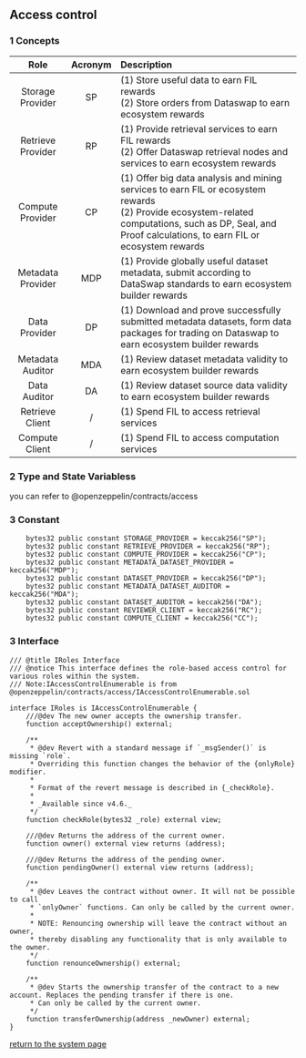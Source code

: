 ## Access control

### 1 Concepts
| Role | Acronym | Description |
|:--:|:--:|:--|
| Storage Provider | SP | (1) Store useful data to earn FIL rewards<br>(2) Store orders from Dataswap to earn ecosystem rewards |
| Retrieve Provider | RP | (1) Provide retrieval services to earn FIL rewards<br>(2) Offer Dataswap retrieval nodes and services to earn ecosystem rewards |
| Compute Provider | CP | (1) Offer big data analysis and mining services to earn FIL or ecosystem rewards<br>(2) Provide ecosystem-related computations, such as DP, Seal, and Proof calculations, to earn FIL or ecosystem rewards |
| Metadata Provider | MDP | (1) Provide globally useful dataset metadata, submit according to DataSwap standards to earn ecosystem builder rewards |
| Data Provider | DP | (1) Download and prove successfully submitted metadata datasets, form data packages for trading on Dataswap to earn ecosystem builder rewards |
| Metadata Auditor | MDA | (1) Review dataset metadata validity to earn ecosystem builder rewards |
| Data Auditor | DA | (1) Review dataset source data validity to earn ecosystem builder rewards |
| Retrieve Client | / | (1) Spend FIL to access retrieval services |
| Compute Client | / | (1) Spend FIL to access computation services |

### 2 Type and State Variabless
you can refer to @openzeppelin/contracts/access

### 3 Constant 
```
    bytes32 public constant STORAGE_PROVIDER = keccak256("SP");
    bytes32 public constant RETRIEVE_PROVIDER = keccak256("RP");
    bytes32 public constant COMPUTE_PROVIDER = keccak256("CP");
    bytes32 public constant METADATA_DATASET_PROVIDER = keccak256("MDP");
    bytes32 public constant DATASET_PROVIDER = keccak256("DP");
    bytes32 public constant METADATA_DATASET_AUDITOR = keccak256("MDA");
    bytes32 public constant DATASET_AUDITOR = keccak256("DA");
    bytes32 public constant REVIEWER_CLIENT = keccak256("RC");
    bytes32 public constant COMPUTE_CLIENT = keccak256("CC");
```

### 3 Interface
```
/// @title IRoles Interface
/// @notice This interface defines the role-based access control for various roles within the system.
/// Note:IAccessControlEnumerable is from @openzeppelin/contracts/access/IAccessControlEnumerable.sol

interface IRoles is IAccessControlEnumerable {
    ///@dev The new owner accepts the ownership transfer.
    function acceptOwnership() external;

    /**
     * @dev Revert with a standard message if `_msgSender()` is missing `role`.
     * Overriding this function changes the behavior of the {onlyRole} modifier.
     *
     * Format of the revert message is described in {_checkRole}.
     *
     * _Available since v4.6._
     */
    function checkRole(bytes32 _role) external view;

    ///@dev Returns the address of the current owner.
    function owner() external view returns (address);

    ///@dev Returns the address of the pending owner.
    function pendingOwner() external view returns (address);

    /**
     * @dev Leaves the contract without owner. It will not be possible to call
     * `onlyOwner` functions. Can only be called by the current owner.
     *
     * NOTE: Renouncing ownership will leave the contract without an owner,
     * thereby disabling any functionality that is only available to the owner.
     */
    function renounceOwnership() external;

    /**
     * @dev Starts the ownership transfer of the contract to a new account. Replaces the pending transfer if there is one.
     * Can only be called by the current owner.
     */
    function transferOwnership(address _newOwner) external;
}
```

[return to the system page](../../README.md#231-core-layeryou-can-consider-it-as-the-infrastructure-layer)